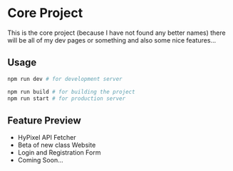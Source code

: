 # Core Project

This is the core project (because I have not found any better names) there will be all of my dev pages or something and also some nice features...

## Usage

```bash
npm run dev # for development server

npm run build # for building the project
npm run start # for production server
```

## Feature Preview

- HyPixel API Fetcher
- Beta of new class Website
- Login and Registration Form
- Coming Soon...
